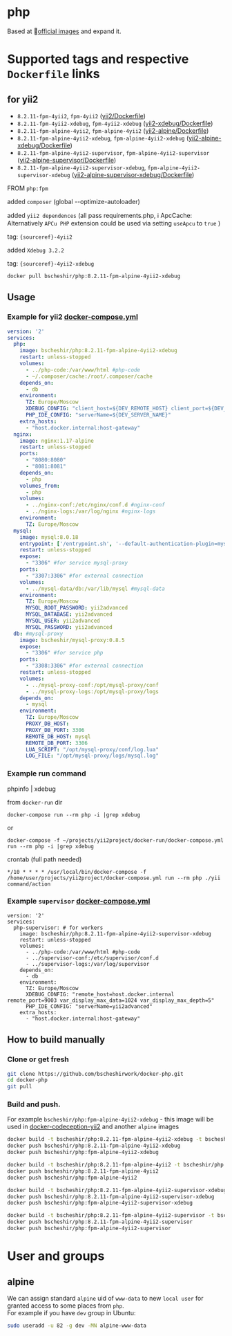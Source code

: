 # php

Based at :whale:[official images](https://hub.docker.com/_/php/) 
and expand it.

Supported tags and respective `Dockerfile` links
================================================


## for yii2  

- `8.2.11-fpm-4yii2`, `fpm-4yii2` ([yii2/Dockerfile](./yii2/Dockerfile))
- `8.2.11-fpm-4yii2-xdebug`, `fpm-4yii2-xdebug` ([yii2-xdebug/Dockerfile](./yii2-xdebug/Dockerfile))  
- `8.2.11-fpm-alpine-4yii2`, `fpm-alpine-4yii2` ([yii2-alpine/Dockerfile](./yii2-alpine/Dockerfile))
- `8.2.11-fpm-alpine-4yii2-xdebug`, `fpm-alpine-4yii2-xdebug` ([yii2-alpine-xdebug/Dockerfile](./yii2-alpine-xdebug/Dockerfile))
- `8.2.11-fpm-alpine-4yii2-supervisor`, `fpm-alpine-4yii2-supervisor` ([yii2-alpine-supervisor/Dockerfile](./yii2-alpine-supervisor/Dockerfile))
- `8.2.11-fpm-alpine-4yii2-supervisor-xdebug`, `fpm-alpine-4yii2-supervisor-xdebug` ([yii2-alpine-supervisor-xdebug/Dockerfile](./yii2-alpine-supervisor-xdebug/Dockerfile))

FROM `php:fpm`

added `composer` (global --optimize-autoloader)

added `yii2 dependences` (all pass requirements.php, :information_source: ApcCache: Alternatively `APCu PHP` extension could be used via setting `useApcu` to `true` )

tag: `{sourceref}-4yii2`

added `Xdebug 3.2.2`

tag: `{sourceref}-4yii2-xdebug`

`docker pull bscheshir/php:8.2.11-fpm-alpine-4yii2-xdebug`


## Usage
### Example for yii2 [docker-compose.yml](https://github.com/bscheshirwork/docker-yii2-app-advanced/blob/master/docker-run/docker-compose.yml)
```yml
version: '2'
services:
  php:
    image: bscheshir/php:8.2.11-fpm-alpine-4yii2-xdebug
    restart: unless-stopped
    volumes:
      - ../php-code:/var/www/html #php-code
      - ~/.composer/cache:/root/.composer/cache
    depends_on:
      - db
    environment:
      TZ: Europe/Moscow
      XDEBUG_CONFIG: "client_host=${DEV_REMOTE_HOST} client_port=${DEV_REMOTE_PORT}"
      PHP_IDE_CONFIG: "serverName=${DEV_SERVER_NAME}"
    extra_hosts:
      - "host.docker.internal:host-gateway"
  nginx:
    image: nginx:1.17-alpine
    restart: unless-stopped
    ports:
      - "8080:8080"
      - "8081:8081"
    depends_on:
      - php
    volumes_from:
      - php
    volumes:
      - ../nginx-conf:/etc/nginx/conf.d #nginx-conf
      - ../nginx-logs:/var/log/nginx #nginx-logs
    environment:
      TZ: Europe/Moscow
  mysql:
    image: mysql:8.0.18
    entrypoint: ['/entrypoint.sh', '--default-authentication-plugin=mysql_native_password'] # https://dev.mysql.com/doc/refman/8.0/en/server-system-variables.html#sysvar_default_authentication_plugin
    restart: unless-stopped
    expose:
      - "3306" #for service mysql-proxy
    ports:
      - "3307:3306" #for external connection
    volumes:
      - ../mysql-data/db:/var/lib/mysql #mysql-data
    environment:
      TZ: Europe/Moscow
      MYSQL_ROOT_PASSWORD: yii2advanced
      MYSQL_DATABASE: yii2advanced
      MYSQL_USER: yii2advanced
      MYSQL_PASSWORD: yii2advanced
  db: #mysql-proxy
    image: bscheshir/mysql-proxy:0.8.5
    expose:
      - "3306" #for service php
    ports:
      - "3308:3306" #for external connection
    restart: unless-stopped
    volumes:
      - ../mysql-proxy-conf:/opt/mysql-proxy/conf
      - ../mysql-proxy-logs:/opt/mysql-proxy/logs
    depends_on:
      - mysql
    environment:
      TZ: Europe/Moscow
      PROXY_DB_HOST:
      PROXY_DB_PORT: 3306
      REMOTE_DB_HOST: mysql
      REMOTE_DB_PORT: 3306
      LUA_SCRIPT: "/opt/mysql-proxy/conf/log.lua"
      LOG_FILE: "/opt/mysql-proxy/logs/mysql.log"
```

### Example run command

phpinfo | xdebug

from `docker-run` dir
```
docker-compose run --rm php -i |grep xdebug
```
or 
```
docker-compose -f ~/projects/yii2project/docker-run/docker-compose.yml run --rm php -i |grep xdebug
```

crontab (full path needed)
```
*/10 * * * * /usr/local/bin/docker-compose -f /home/user/projects/yii2project/docker-compose.yml run --rm php ./yii command/action
```


### Example `supervisor` [docker-compose.yml](https://github.com/bscheshirwork/docker-yii2-app-advanced-redis/blob/master/docker-run/docker-compose.yml)
```
version: '2'
services:
  php-supervisor: # for workers
    image: bscheshir/php:8.2.11-fpm-alpine-4yii2-supervisor-xdebug
    restart: unless-stopped
    volumes:
      - ../php-code:/var/www/html #php-code
      - ../supervisor-conf:/etc/supervisor/conf.d
      - ../supervisor-logs:/var/log/supervisor
    depends_on:
      - db
    environment:
      TZ: Europe/Moscow
      XDEBUG_CONFIG: "remote_host=host.docker.internal remote_port=9003 var_display_max_data=1024 var_display_max_depth=5"
      PHP_IDE_CONFIG: "serverName=yii2advanced"
    extra_hosts:
      - "host.docker.internal:host-gateway"
```

## How to build manually 

### Clone or get fresh
```sh
git clone https://github.com/bscheshirwork/docker-php.git
cd docker-php
git pull
```

### Build and push. 

For example `bscheshir/php:fpm-alpine-4yii2-xdebug` - this image will be used in [docker-codeception-yii2](https://github.com/bscheshirwork/docker-codeception-yii2)
and another `alpine` images
```sh
docker build -t bscheshir/php:8.2.11-fpm-alpine-4yii2-xdebug -t bscheshir/php:fpm-alpine-4yii2-xdebug --pull -- ./yii2-alpine-xdebug
docker push bscheshir/php:8.2.11-fpm-alpine-4yii2-xdebug
docker push bscheshir/php:fpm-alpine-4yii2-xdebug

docker build -t bscheshir/php:8.2.11-fpm-alpine-4yii2 -t bscheshir/php:fpm-alpine-4yii2 --pull -- ./yii2-alpine
docker push bscheshir/php:8.2.11-fpm-alpine-4yii2
docker push bscheshir/php:fpm-alpine-4yii2

docker build -t bscheshir/php:8.2.11-fpm-alpine-4yii2-supervisor-xdebug -t bscheshir/php:fpm-alpine-4yii2-supervisor-xdebug --pull -- ./yii2-alpine-supervisor-xdebug
docker push bscheshir/php:8.2.11-fpm-alpine-4yii2-supervisor-xdebug
docker push bscheshir/php:fpm-alpine-4yii2-supervisor-xdebug

docker build -t bscheshir/php:8.2.11-fpm-alpine-4yii2-supervisor -t bscheshir/php:fpm-alpine-4yii2-supervisor --pull -- ./yii2-alpine-supervisor
docker push bscheshir/php:8.2.11-fpm-alpine-4yii2-supervisor
docker push bscheshir/php:fpm-alpine-4yii2-supervisor
```

# User and groups

## alpine
We can assign standard `alpine` uid of `www-data` to new `local user` for granted access to some places from `php`.  
For example if you have `dev` group in Ubuntu:  
```sh
sudo useradd -u 82 -g dev -MN alpine-www-data
``` 
